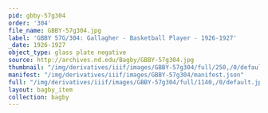 ```yaml
---
pid: gbby-57g304
order: '304'
file_name: GBBY-57g304.jpg
label: 'GBBY 57G/304: Gallagher - Basketball Player - 1926-1927'
_date: 1926-1927
object_type: glass plate negative
source: http://archives.nd.edu/Bagby/GBBY-57g304.jpg
thumbnail: "/img/derivatives/iiif/images/GBBY-57g304/full/250,/0/default.jpg"
manifest: "/img/derivatives/iiif/images/GBBY-57g304/manifest.json"
full: "/img/derivatives/iiif/images/GBBY-57g304/full/1140,/0/default.jpg"
layout: bagby_item
collection: bagby
---
```

